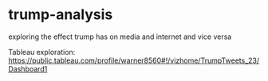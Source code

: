 # trump-analysis
exploring the effect trump has on media and internet and vice versa

Tableau exploration: https://public.tableau.com/profile/warner8560#!/vizhome/TrumpTweets_23/Dashboard1

